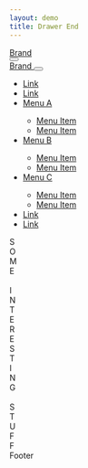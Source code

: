 ```yaml
---
layout: demo
title: Drawer End
---
```


<nav class="navbar bg-primary navbar-dark">
  <div class="container-fluid">
    <div class="d-flex align-items-center">
      <a class="navbar-brand d-flex align-items-center" href="javascript:">
        <i class="bi bi-star-fill me-2"></i>Brand
      </a>
    </div>
    <button class="navbar-toggler ms-2"
            type="button"
            data-bs-toggle="offcanvas"
            data-bs-target="#drawer-end">
      <span class="navbar-toggler-icon"></span>
    </button>
  </div>
</nav>

<aside class="offcanvas offcanvas-end offcanvas-light" data-bs-scroll="true" tabindex="-1" id="drawer-end">
  <div class="offcanvas-header bg-primary">
    <a class="offcanvas-title text-white" href="javascript:">
      <i class="bi bi-star-fill me-2"></i>Brand
    </a>
    <button type="button" class="btn-close btn-close-white" data-bs-dismiss="offcanvas" aria-label="Close"></button>
  </div>
  <div class="offcanvas-body bg-primary bg-opacity-10">
    <ul class="nav flex-column">
      <li class="nav-item">
        <a class="nav-link" href="javascript:">
          Link
        </a>
      </li>
      <li class="nav-item">
        <a class="nav-link" href="javascript:">
          Link
        </a>
      </li>
      <li class="nav-item">
        <a class="nav-link"
           data-bs-toggle="collapse"
           href="#menuA"
           role="button"
           aria-expanded="false"
           aria-controls="menuA">
          Menu A
        </a>
        <div class="collapse" id="menuA">
          <ul class="nav flex-column">
            <li class="nav-item">
              <a class="nav-link ps-4" href="javascript:">
                Menu Item
              </a>
            </li>
            <li class="nav-item">
              <a class="nav-link ps-4" href="javascript:">
                Menu Item
              </a>
            </li>
          </ul>
        </div>
      </li>
      <li class="nav-item">
        <a class="nav-link"
           data-bs-toggle="collapse"
           href="#menuB"
           role="button"
           aria-expanded="false"
           aria-controls="menuB">
          Menu B
        </a>
        <div class="collapse" id="menuB">
          <ul class="nav flex-column">
            <li class="nav-item">
              <a class="nav-link ps-4" href="javascript:">
                Menu Item
              </a>
            </li>
            <li class="nav-item">
              <a class="nav-link ps-4" href="javascript:">
                Menu Item
              </a>
            </li>
          </ul>
        </div>
      </li>
      <li class="nav-item">
        <a class="nav-link"
           data-bs-toggle="collapse"
           href="#menuC"
           role="button"
           aria-expanded="false"
           aria-controls="menuC">
          Menu C
        </a>
        <div class="collapse" id="menuC">
          <ul class="nav flex-column">
            <li class="nav-item">
              <a class="nav-link ps-4" href="javascript:">
                Menu Item
              </a>
            </li>
            <li class="nav-item">
              <a class="nav-link ps-4" href="javascript:">
                Menu Item
              </a>
            </li>
          </ul>
        </div>
      </li>
      <li class="nav-item">
        <a class="nav-link" href="javascript:">
          Link
        </a>
      </li>
      <li class="nav-item">
        <a class="nav-link" href="javascript:">
          Link
        </a>
      </li>
    </ul>
  </div>
</aside>

<div class="offcanvas-pushed-content">
  <div class="container-fluid p-2">
    <label class="bg-primary text-white text-center fs-1 p-5">
      S<br>O<br>M<br>E<br><br>
      I<br>N<br>T<br>E<br>R<br>E<br>S<br>T<br>I<br>N<br>G<br><br>
      S<br>T<br>U<br>F<br>F
    </label>
  </div>

  <footer class="bg-dark text-white p-3">
    Footer
  </footer>
</div>
